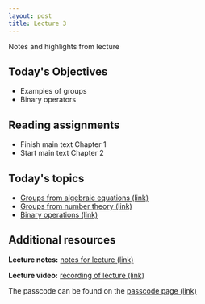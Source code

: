 ```yaml
---
layout: post
title: Lecture 3
---
```


Notes and highlights from lecture

## Today's Objectives

* Examples of groups
* Binary operators

## Reading assignments

* Finish main text Chapter 1
* Start main text Chapter 2

## Today's topics
* <a target="_parent" href="https://wcasper.github.io/math407spring2021/topics/algebraic-equations.html">Groups from algebraic equations (link)</a>
* <a target="_parent" href="https://wcasper.github.io/math407spring2021/topics/modular-arithmetic.html">Groups from number theory (link)</a>
* <a target="_parent" href="https://wcasper.github.io/math407spring2021/topics/binary-operations.html">Binary operations (link)</a>

## Additional resources

**Lecture notes:** <a target="_parent" href="https://wcasper.github.io/math407spring2021/extras/notes/407-lecture3.pdf">notes for lecture (link)</a>

**Lecture video:** <a target="_parent" href="https://fullerton.zoom.us/rec/share/XcuHKcC_3Rns-CJilfRVdyzQZbAb6xLiibAQEeJDn9bwH6LTY3Ft8KpVdddtMepi.wO2p4D8WOjtYjBhe">recording of lecture (link)</a>

The passcode can be found on the <a target="_parent" href="https://csufullerton.instructure.com/courses/3087997/pages/video-lecture-keys">passcode page (link)</a>

